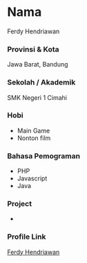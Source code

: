 # Nama

Ferdy Hendriawan

### Provinsi & Kota

Jawa Barat, Bandung

### Sekolah / Akademik

SMK Negeri 1 Cimahi

### Hobi

- Main Game
- Nonton film

### Bahasa Pemograman

- PHP
- Javascript
- Java

### Project

-

### Profile Link

[Ferdy Hendriawan](https://github.com/ferdyhw)
